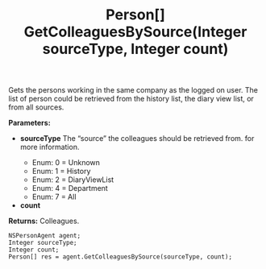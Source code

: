﻿---
uid: crmscript_ref_NSPersonAgent_GetColleaguesBySource
title: Person[] GetColleaguesBySource(Integer sourceType, Integer count)
intellisense: NSPersonAgent.GetColleaguesBySource
keywords: NSPersonAgent, GetColleaguesBySource
so.topic: reference
---

Gets the persons working in the same company as the logged on user. The list of person could be retrieved from the history list, the diary view list, or from all sources.

**Parameters:**
 - **sourceType** The “source” the colleagues should be retrieved from. <see cref="AssociateSourceType"/> for more information.
     - Enum: 0 = Unknown 
     - Enum: 1 = History 
     - Enum: 2 = DiaryViewList 
     - Enum: 4 = Department 
     - Enum: 7 = All 
 - **count** 

**Returns:** Colleagues.

```crmscript
NSPersonAgent agent;
Integer sourceType;
Integer count;
Person[] res = agent.GetColleaguesBySource(sourceType, count);
```


